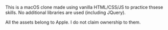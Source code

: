 This is a macOS clone made using vanilla HTML/CSS/JS to practice thsese skills. No additional libraries are used (including JQuery).

All the assets belong to Apple. I do not claim ownership to them.

